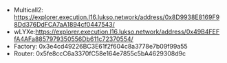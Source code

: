 
- Multicall2: https://explorer.execution.l16.lukso.network/address/0x8D9938E8169F98Dd376DdFCA7aA1894cf0447543/
- wLYXe:https://explorer.execution.l16.lukso.network/address/0x49B4FEFfA4AFa8857979350556Db611c72370554/
- Factory: 0x3e4cd49226BC3E61f2f604c8a3778e7b09f99a55
- Router: 0x5fe8ccC6a3370fC58e164e7855c5bA4629308d9c
